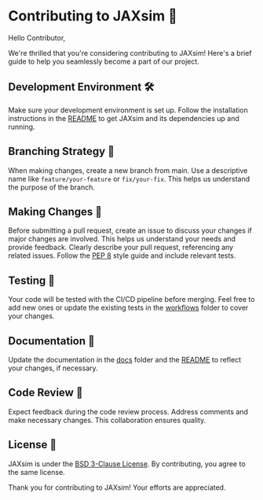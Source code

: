 # Contributing to JAXsim :rocket:

Hello Contributor,

We're thrilled that you're considering contributing to JAXsim! Here's a brief guide to help you seamlessly become a part of our project.

## Development Environment :hammer_and_wrench:

Make sure your development environment is set up. Follow the installation instructions in the [README](./README.md) to get JAXsim and its dependencies up and running.

## Branching Strategy :deciduous_tree:

When making changes, create a new branch from main. Use a descriptive name like `feature/your-feature` or `fix/your-fix`. This helps us understand the purpose of the branch.

## Making Changes :construction:

Before submitting a pull request, create an issue to discuss your changes if major changes are involved. This helps us understand your needs and provide feedback. Clearly describe your pull request, referencing any related issues. Follow the [PEP 8](https://peps.python.org/pep-0008/) style guide and include relevant tests.

## Testing :test_tube:

Your code will be tested with the CI/CD pipeline before merging. Feel free to add new ones or update the existing tests in the [workflows](./github/workflows) folder to cover your changes.

## Documentation :book:

Update the documentation in the [docs](./docs) folder and the [README](./README.md) to reflect your changes, if necessary.

## Code Review :eyes:

Expect feedback during the code review process. Address comments and make necessary changes. This collaboration ensures quality.

## License :scroll:

JAXsim is under the [BSD 3-Clause License](./LICENSE). By contributing, you agree to the same license.

Thank you for contributing to JAXsim! Your efforts are appreciated.